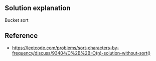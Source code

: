 ## Solution explanation

Bucket sort

## Reference

- https://leetcode.com/problems/sort-characters-by-frequency/discuss/93404/C%2B%2B-O(n)-solution-without-sort()